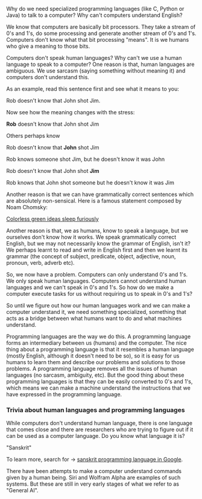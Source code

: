 Why do we need specialized programming languages (like C, Python or Java) to talk to a computer? Why can't computers understand English?

We know that computers are basically bit processors. They take a stream of 0's and 1's, do some processing and generate another stream of 0's and 1's. Computers don't know what that bit processing "means". It is we humans who give a meaning to those bits.

Computers don't speak human languages? Why can't we use a human language to speak to a computer? One reason is that, human languages are ambiguous. We use sarcasm (saying something without meaning it) and computers don't understand this.

As an example, read this sentence first and see what it means to you:

Rob doesn't know that John shot Jim.

Now see how the meaning changes with the stress:

**Rob** doesn't know that John shot Jim

Others perhaps know

Rob doesn't know that **John** shot Jim

Rob knows someone shot Jim, but he doesn't know it was John

Rob doesn't know that John shot **Jim**

Rob knows that John shot someone but he doesn't know it was Jim

Another reason is that we can have grammatically correct sentences which are absolutely non-sensical. Here is a famous statement composed by Noam Chomsky:

[Colorless green ideas sleep furiously](https://en.wikipedia.org/wiki/Colorless_green_ideas_sleep_furiously)

Another reason is that, we as humans, know to speak a language, but we ourselves don't know how it works. We speak grammatically correct English, but we may not necessarily know the grammar of English, isn't it? We perhaps learnt to read and write in English first and then we learnt its grammar (the concept of subject, predicate, object, adjective, noun, pronoun, verb, adverb etc).

So, we now have a problem. Computers can only understand 0's and 1's. We only speak human languages. Computers cannot understand human languages and we can't speak in 0's and 1's. So how do we make a computer execute tasks for us without requiring us to speak in 0's and 1's?

So until we figure out how our human languages work and we can make a computer understand it, we need something specialized, something that acts as a bridge between what humans want to do and what machines understand.

Programming languages are the way we do this. A programming language forms an intermediary between us (humans) and the computer. The nice thing about a programming language is that it resembles a human language (mostly English, although it doesn't need to be so), so it is easy for us humans to learn them and describe our problems and solutions to those problems. A programming language removes all the issues of human languages (no sarcasm, ambiguity, etc). But the good thing about these programming languages is that they can be easily converted to 0's and 1's, which means we can make a machine understand the instructions that we have expressed in the programming language.

### Trivia about human languages and programming languages

While computers don't understand human language, there is one language that comes close and there are researchers who are trying to figure out if it can be used as a computer language. Do you know what language it is?

"Sanskrit"

To learn more, search for -> [sanskrit programming language in Google](https://www.google.com/search?q=sanskrit+programming+language).

There have been attempts to make a computer understand commands given by a human being. Siri and Wolfram Alpha are examples of such systems. But these are still in very early stages of what we refer to as "General AI".